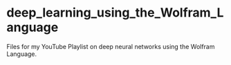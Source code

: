 # deep_learning_using_the_Wolfram_Language
Files for my YouTube Playlist on deep neural networks using the Wolfram Language.
